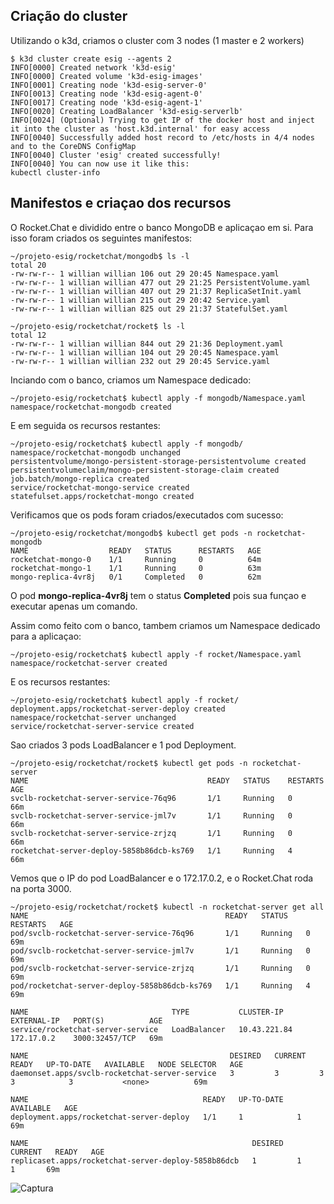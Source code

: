 ## Criação do cluster

Utilizando o k3d, criamos o cluster com 3 nodes (1 master e 2 workers)

```
$ k3d cluster create esig --agents 2
INFO[0000] Created network 'k3d-esig'                   
INFO[0000] Created volume 'k3d-esig-images'             
INFO[0001] Creating node 'k3d-esig-server-0'            
INFO[0013] Creating node 'k3d-esig-agent-0'             
INFO[0017] Creating node 'k3d-esig-agent-1'             
INFO[0020] Creating LoadBalancer 'k3d-esig-serverlb'    
INFO[0024] (Optional) Trying to get IP of the docker host and inject it into the cluster as 'host.k3d.internal' for easy access 
INFO[0040] Successfully added host record to /etc/hosts in 4/4 nodes and to the CoreDNS ConfigMap 
INFO[0040] Cluster 'esig' created successfully!         
INFO[0040] You can now use it like this:                
kubectl cluster-info
```

## Manifestos e criaçao dos recursos

O Rocket.Chat e dividido entre o banco MongoDB e aplicaçao em si. Para isso foram criados os seguintes manifestos:

```
~/projeto-esig/rocketchat/mongodb$ ls -l
total 20
-rw-rw-r-- 1 willian willian 106 out 29 20:45 Namespace.yaml
-rw-rw-r-- 1 willian willian 477 out 29 21:25 PersistentVolume.yaml
-rw-rw-r-- 1 willian willian 407 out 29 21:37 ReplicaSetInit.yaml
-rw-rw-r-- 1 willian willian 215 out 29 20:42 Service.yaml
-rw-rw-r-- 1 willian willian 825 out 29 21:37 StatefulSet.yaml

~/projeto-esig/rocketchat/rocket$ ls -l
total 12
-rw-rw-r-- 1 willian willian 844 out 29 21:36 Deployment.yaml
-rw-rw-r-- 1 willian willian 104 out 29 20:45 Namespace.yaml
-rw-rw-r-- 1 willian willian 232 out 29 20:45 Service.yaml
```

Inciando com o banco, criamos um Namespace dedicado:

```
~/projeto-esig/rocketchat$ kubectl apply -f mongodb/Namespace.yaml 
namespace/rocketchat-mongodb created
```

E em seguida os recursos restantes:

```
~/projeto-esig/rocketchat$ kubectl apply -f mongodb/
namespace/rocketchat-mongodb unchanged
persistentvolume/mongo-persistent-storage-persistentvolume created
persistentvolumeclaim/mongo-persistent-storage-claim created
job.batch/mongo-replica created
service/rocketchat-mongo-service created
statefulset.apps/rocketchat-mongo created
```

Verificamos que os pods foram criados/executados com sucesso:

```
~/projeto-esig/rocketchat/mongodb$ kubectl get pods -n rocketchat-mongodb 
NAME                  READY   STATUS      RESTARTS   AGE
rocketchat-mongo-0    1/1     Running     0          64m
rocketchat-mongo-1    1/1     Running     0          63m
mongo-replica-4vr8j   0/1     Completed   0          62m
```

O pod **mongo-replica-4vr8j** tem o status **Completed** pois sua funçao e executar apenas um comando.


Assim como feito com o banco, tambem criamos um Namespace dedicado para a aplicaçao:

```
~/projeto-esig/rocketchat$ kubectl apply -f rocket/Namespace.yaml
namespace/rocketchat-server created
```

E os recursos restantes:

```
~/projeto-esig/rocketchat$ kubectl apply -f rocket/
deployment.apps/rocketchat-server-deploy created
namespace/rocketchat-server unchanged
service/rocketchat-server-service created
```

Sao criados 3 pods LoadBalancer e 1 pod Deployment.

```
~/projeto-esig/rocketchat/rocket$ kubectl get pods -n rocketchat-server 
NAME                                        READY   STATUS    RESTARTS   AGE
svclb-rocketchat-server-service-76q96       1/1     Running   0          66m
svclb-rocketchat-server-service-jml7v       1/1     Running   0          66m
svclb-rocketchat-server-service-zrjzq       1/1     Running   0          66m
rocketchat-server-deploy-5858b86dcb-ks769   1/1     Running   4          66m
```

Vemos que o IP do pod LoadBalancer e o 172.17.0.2, e o Rocket.Chat roda na porta 3000.

```
~/projeto-esig/rocketchat/rocket$ kubectl -n rocketchat-server get all
NAME                                            READY   STATUS    RESTARTS   AGE
pod/svclb-rocketchat-server-service-76q96       1/1     Running   0          69m
pod/svclb-rocketchat-server-service-jml7v       1/1     Running   0          69m
pod/svclb-rocketchat-server-service-zrjzq       1/1     Running   0          69m
pod/rocketchat-server-deploy-5858b86dcb-ks769   1/1     Running   4          69m

NAME                                TYPE           CLUSTER-IP     EXTERNAL-IP   PORT(S)          AGE
service/rocketchat-server-service   LoadBalancer   10.43.221.84   172.17.0.2    3000:32457/TCP   69m

NAME                                             DESIRED   CURRENT   READY   UP-TO-DATE   AVAILABLE   NODE SELECTOR   AGE
daemonset.apps/svclb-rocketchat-server-service   3         3         3       3            3           <none>          69m

NAME                                       READY   UP-TO-DATE   AVAILABLE   AGE
deployment.apps/rocketchat-server-deploy   1/1     1            1           69m

NAME                                                  DESIRED   CURRENT   READY   AGE
replicaset.apps/rocketchat-server-deploy-5858b86dcb   1         1         1       69m
```

![Captura](../../../Imagens/Captura.png)

